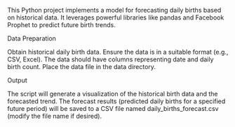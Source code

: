 This Python project implements a model for forecasting daily births based on historical data. It leverages powerful libraries like pandas and Facebook Prophet to predict future birth trends.

Data Preparation

Obtain historical daily birth data.
Ensure the data is in a suitable format (e.g., CSV, Excel).
The data should have columns representing date  and daily birth count.
Place the data file in the data directory.

Output

The script will generate a visualization of the historical birth data and the forecasted trend.
The forecast results (predicted daily births for a specified future period) will be saved to a CSV file named daily_births_forecast.csv (modify the file name if desired).
